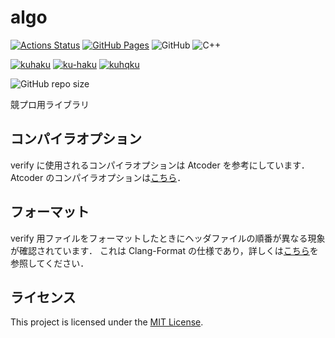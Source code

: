 # algo

[![Actions Status](https://github.com/kuhaku-space/algo/workflows/verify/badge.svg)](https://github.com/kuhaku-space/algo/actions)
[![GitHub Pages](https://img.shields.io/static/v1?label=GitHub+Pages&message=+&color=brightgreen&logo=github)](https://kuhaku-space.github.io/algo/)
![GitHub](https://img.shields.io/github/license/kuhaku-space/algo)
![C++](https://img.shields.io/badge/C++-20-green)

[![kuhaku](https://img.shields.io/endpoint?url=https%3A%2F%2Fatcoder-badges.vercel.app%2Fapi%2Fatcoder%2Fjson%2Fkuhaku)](https://atcoder.jp/users/kuhaku)
[![ku-haku](https://img.shields.io/endpoint?url=https%3A%2F%2Fatcoder-badges.vercel.app%2Fapi%2Fcodeforces%2Fjson%2Fku-haku)](https://codeforces.com/profile/ku-haku)
[![kuhqku](https://img.shields.io/endpoint?url=https%3A%2F%2Fcodechef-badges.vercel.app%2Fapi%2Fcodechef%2Fkuhqku)](https://www.codechef.com/users/kuhqku)

![GitHub repo size](https://img.shields.io/github/repo-size/kuhaku-space/algo)

競プロ用ライブラリ

## コンパイラオプション

verify に使用されるコンパイラオプションは Atcoder を参考にしています．
Atcoder のコンパイラオプションは[こちら](https://img.atcoder.jp/file/language-update/language-list.html)．

## フォーマット

verify 用ファイルをフォーマットしたときにヘッダファイルの順番が異なる現象が確認されています．
これは Clang-Format の仕様であり，詳しくは[こちら](https://google.github.io/styleguide/cppguide.html#Names_and_Order_of_Includes)を参照してください．

## ライセンス

This project is licensed under the [MIT License](https://github.com/kuhaku-space/algo/blob/main/LICENSE).
